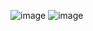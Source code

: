 ![image](https://github.com/OceansBlessing/OceansBlessing/assets/173688831/a7777b1b-7e41-4a5f-9d98-3b89f3926ecf)
![image](https://github.com/OceansBlessing/OceansBlessing/assets/173688831/fc057a3f-4769-4cec-a2e8-1cc1649f4ae9)
